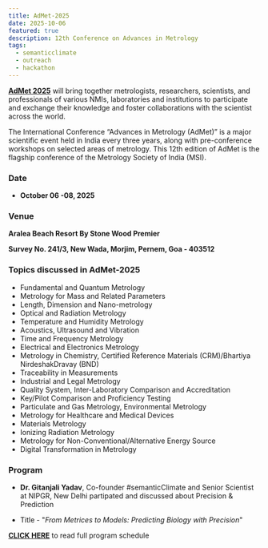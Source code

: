 ```yaml
---
title: AdMet-2025 
date: 2025-10-06
featured: true
description: 12th Conference on Advances in Metrology
tags:
  - semanticclimate
  - outreach
  - hackathon
---
```


**[AdMet 2025](https://sites.google.com/view/admet2025/home/)** will bring together metrologists, researchers, scientists, and professionals of various NMIs, laboratories and institutions to participate and exchange their knowledge and foster collaborations with the scientist across the world.

The International Conference “Advances in Metrology (AdMet)” is a major scientific event held in India every three years, along with pre-conference workshops on selected areas of metrology. This 12th edition of AdMet is the flagship conference of the Metrology Society of India (MSI).

### Date

- **October 06 -08, 2025**

### Venue

**Aralea Beach Resort By Stone Wood Premier**

**Survey No. 241/3, New Wada, Morjim, Pernem, Goa - 403512**

### Topics discussed in AdMet-2025

- Fundamental and Quantum Metrology
- Metrology for Mass and Related Parameters
- Length, Dimension and Nano-metrology
- Optical and Radiation Metrology
- Temperature and Humidity Metrology
- Acoustics, Ultrasound and Vibration
- Time and Frequency Metrology
- Electrical and Electronics Metrology
- Metrology in Chemistry, Certified Reference Materials (CRM)/Bhartiya NirdeshakDravay (BND)
- Traceability in Measurements
- Industrial and Legal Metrology
- Quality System, Inter-Laboratory Comparison and Accreditation
- Key/Pilot Comparison and Proficiency Testing
- Particulate and Gas Metrology, Environmental Metrology
- Metrology for Healthcare and Medical Devices
- Materials Metrology
- Ionizing Radiation Metrology
- Metrology for Non-Conventional/Alternative Energy Source
- Digital Transformation in Metrology

### Program 

- **Dr. Gitanjali Yadav**, Co-founder #semanticClimate and Senior Scientist at NIPGR, New Delhi partipated and discussed about Precision & Prediction 

- Title - "*From Metrices to Models: Predicting Biology with Precision*"  

**[CLICK HERE](https://docs.google.com/spreadsheets/d/1pf4Vhh6lGixdYps2ktY4gH_lPAuxEyTIvoHyy-v8OX8/edit?gid=0#gid=0)** to read full program schedule



